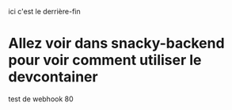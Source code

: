 ici c'est le derrière-fin

# Allez voir dans snacky-backend pour voir comment utiliser le devcontainer

test de webhook 80
